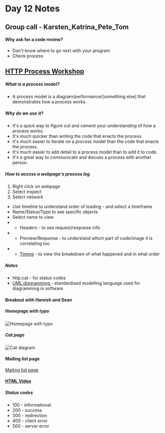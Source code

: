 # Day 12 Notes

## Group call - Karsten_Katrina_Pete_Tom
#### Why ask for a code review?
* Don't know where to go next with your program
* Check process

## [HTTP Process Workshop](https://github.com/makersacademy/skills-workshops/tree/master/week-3/process_modelling)
##### What is a process model?
* A process model is a diagram/performance/[something else] that demonstrates how a process works.

##### Why do we use it?
* It's a quick way to figure out and cement your understanding of how a process works.
* It's much quicker than writing the code that enacts the process.
* It's much easier to iterate on a process model than the code that enacts the process.
* It's much easier to add detail to a process model than to add it to code.
* It's a great way to communicate and discuss a process with another person.


##### How to access a webpage's process log
1. Right click on webpage
2. Select inspect
3. Select network
* Use timeline to understand order of loading - and select a timeframe
* Name/Status/Type to see specific objects
* Select name to view
* - Headers - to see request/response info
* - Preview/Response - to understand which part of code/image it is correlating too
* - [Timing](https://developers.google.com/web/tools/chrome-devtools/network/reference?utm_source=devtools#timing-explanation) - to view the breakdown of what happened and in what order

##### Notes
* http.cat - for status codes  
* [UML diagramming ](https://www.lucidchart.com/blog/types-of-UML-diagrams)- standardised modelling language used for diagramming in software

#### Breakout with Hamish and Sean
##### Homepage with typo
![Homepage with typo]()

##### Cat page
![Cat diagram](https://slack-files.com/T03ALA7H4-F01KAENRAAY-ee3a88cec9)

#### Mailing list page
[Mailing list page]()


#### [HTML Video](https://www.youtube.com/watch?v=e4S8zfLdLgQ&t=1s)
##### Status codes
* 100 - informational
* 200 - success
* 300 - redirection
* 400 - client error
* 500 - server error
